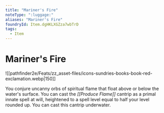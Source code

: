 ```yaml
---
title: "Mariner's Fire"
noteType: ":luggage:"
aliases: "Mariner's Fire"
foundryId: Item.dgHKLXGZza7wbTrD
tags:
  - Item
---
```


# Mariner's Fire
![[pathfinder2e/Feats/zz_asset-files/icons-sundries-books-book-red-exclamation.webp|150]]

You conjure uncanny orbs of spiritual flame that float above or below the water's surface. You can cast the _[[Produce Flame]]_ cantrip as a primal innate spell at will, heightened to a spell level equal to half your level rounded up. You can cast this cantrip underwater.
